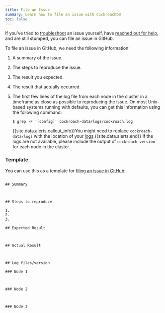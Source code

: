```yaml
---
title: File an Issue
summary: Learn how to file an issue with CockroachDB
toc: false
---
```


If you've tried to [troubleshoot](troubleshooting-overview.html) an issue yourself, have [reached out for help](support-resources.html), and are still stumped, you can file an issue in GitHub.

To file an issue in GitHub, we need the following information:

1. A summary of the issue.

2. The steps to reproduce the issue.

3. The result you expected.

4. The result that actually occurred.

5. The first few lines of the log file from each node in the cluster in a timeframe as close as possible to reproducing the issue. On most Unix-based systems running with defaults, you can get this information using the following command:

    ~~~ shell
    $ grep -F '[config]' cockroach-data/logs/cockroach.log
    ~~~~
    {{site.data.alerts.callout_info}}You might need to replace <code>cockroach-data/logs</code> with the location of your <a href="debug-and-error-logs.html">logs</a>.{{site.data.alerts.end}}
    If the logs are not available, please include the output of `cockroach version` for each node in the cluster.

### Template

You can use this as a template for [filing an issue in GitHub](https://github.com/cockroachdb/cockroach/issues/new):

~~~

## Summary



## Steps to reproduce

1.
2.
3.

## Expected Result



## Actual Result



## Log files/version

### Node 1



### Node 2



### Node 3



~~~
